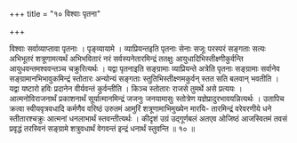 +++
title = "१० विश्वाः पृतना"

+++

विश्वाः सर्वाव्याप्तावा पृतनाः । पृङ्व्यायामे । व्याप्रियन्तइति पृतनाः सेनाः सजूः परस्परं सङ्गताः सत्यः अभिभूतरं शत्रूणामत्यर्थं अभिभवितारं नरं सर्वस्यनेतारमिन्द्रं ततक्षुः आयुधादिभिस्तीक्ष्णीकुर्वन्ति आयुधवन्तमश्ववन्तञ्च चक्रुरित्यर्थः । यद्वा पृतनाइति सङ्ग्रामाः व्याप्रियन्ते अत्रेति पृतनाः सङ्ग्रामाः सर्वानेव सङ्ग्रामानभिभावुकमिन्द्रं स्तोतारः अन्योन्यं सङ्गताः स्तुतिभिस्तीक्ष्णमकुर्वन् स्तत सति बलवान् भवतीति । यद्वा यष्टारो हविः प्रदानेन वीर्यवन्तं कुर्वन्तीति । किञ्च स्तोतारः राजसे तुमर्थे असे प्रत्ययः । आत्मनोविराजनार्थं प्रकाशनार्थं सूर्यात्मानमिन्द्रं जजनुः जनयामासुः स्तोत्रेण यज्ञेप्रादुरभावयन्नित्यर्थः । उतापिच क्रत्वा स्वीयवृत्रवधादि कर्मणैव वरिष्ठं उरुतमं आमुरिं शत्रूणामाभिमुख्येन मारयि- तारमिन्द्रं वरेवरणीये धने स्तीतारश्चक्रुः आत्मनां धनलाभार्थं स्तवन्तीत्यर्थः । कीदृशं उग्रं उद्गूर्णबलं अतएव ओजिष्ठं आजस्वितमं तवसं प्रवृद्धं तरस्विनं सङ्ग्रामे शत्रुवधार्थं वेगवन्तं इन्द्रं धनार्थं स्तुवन्ति ॥ १० ॥